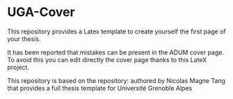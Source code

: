# UGA-Cover
This repository provides a Latex template to create yourself the first page of your thesis.


It has been reported that mistakes can be present in the ADUM cover page. To avoid this you can edit directly the cover page thanks to this LateX project.

This repository is based on the repository: authored by Nicolas Magne Tang that provides a full thesis template for Université Grenoble Alpes




